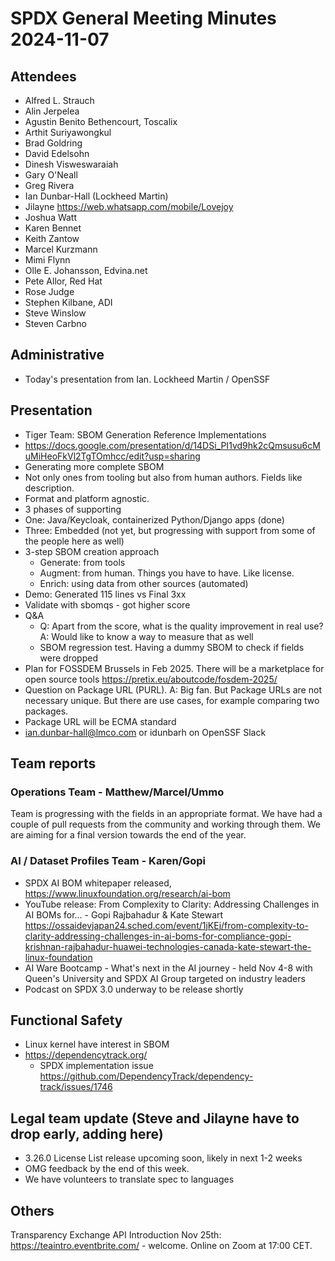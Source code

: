 # SPDX General Meeting Minutes 2024-11-07

## Attendees

- Alfred L. Strauch
- Alin Jerpelea
- Agustin Benito Bethencourt, Toscalix
- Arthit Suriyawongkul
- Brad Goldring
- David Edelsohn
- Dinesh Visweswaraiah
- Gary O'Neall
- Greg Rivera
- Ian Dunbar-Hall (Lockheed Martin)
- Jilayne <https://web.whatsapp.com/mobile/Lovejoy>
- Joshua Watt
- Karen Bennet
- Keith Zantow
- Marcel Kurzmann
- Mimi Flynn
- Olle E. Johansson, Edvina.net
- Pete Allor, Red Hat
- Rose Judge
- Stephen Kilbane, ADI
- Steve Winslow
- Steven Carbno

## Administrative

- Today's presentation from Ian. Lockheed Martin / OpenSSF

## Presentation

- Tiger Team:
  SBOM Generation Reference Implementations
- <https://docs.google.com/presentation/d/14DSi_PI1vd9hk2cQmsusu6cMuMiHeoFkVl2TgTOmhcc/edit?usp=sharing>
- Generating more complete SBOM
- Not only ones from tooling but also from human authors. Fields like description.
- Format and platform agnostic.
- 3 phases of supporting
- One: Java/Keycloak, containerized Python/Django apps (done)
- Three: Embedded (not yet, but progressing with support from some of the people here as well)
- 3-step SBOM creation approach
  - Generate: from tools
  - Augment:  from human. Things you have to have. Like license.
  - Enrich: using data from other sources (automated)
- Demo: Generated 115 lines vs Final 3xx
- Validate with sbomqs - got higher score
- Q&A
  - Q: Apart from the score, what is the quality improvement in real use? A: Would like to know a way to measure that as well
  - SBOM regression test. Having a dummy SBOM to check if fields were dropped
- Plan for FOSSDEM Brussels in Feb 2025. There will be a marketplace for open source tools
<https://pretix.eu/aboutcode/fosdem-2025/>
- Question on Package URL (PURL). A: Big fan. But Package URLs are not necessary unique. But there are use cases, for example comparing two packages.
- Package URL will be ECMA standard
- <ian.dunbar-hall@lmco.com> or idunbarh on OpenSSF Slack

## Team reports

### Operations Team - Matthew/Marcel/Ummo  

Team is progressing with the fields in an appropriate format. We have had a couple of pull requests from the community and working through them. We are aiming for a final version towards the end of the year.

### AI / Dataset Profiles Team - Karen/Gopi

- SPDX AI BOM whitepaper released,  
  <https://www.linuxfoundation.org/research/ai-bom>
- YouTube release: From Complexity to Clarity: Addressing Challenges in AI BOMs for... - Gopi Rajbahadur & Kate Stewart
  <https://ossaidevjapan24.sched.com/event/1jKEj/from-complexity-to-clarity-addressing-challenges-in-ai-boms-for-compliance-gopi-krishnan-rajbahadur-huawei-technologies-canada-kate-stewart-the-linux-foundation>
- AI Ware Bootcamp - What's next in the AI journey - held Nov 4-8 with Queen's University
and SPDX AI Group targeted on industry leaders
- Podcast on SPDX 3.0 underway to be release shortly

## Functional Safety

- Linux kernel have interest in SBOM
- <https://dependencytrack.org/>
  - SPDX implementation issue <https://github.com/DependencyTrack/dependency-track/issues/1746>

## Legal team update (Steve and Jilayne have to drop early, adding here)

- 3.26.0 License List release upcoming soon, likely in next 1-2 weeks
- OMG feedback by the end of this week.
- We have volunteers to translate spec to languages

## Others

Transparency Exchange API Introduction Nov 25th: <https://teaintro.eventbrite.com/> - welcome.
Online on Zoom at 17:00 CET.
